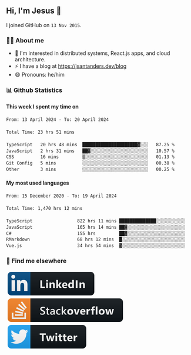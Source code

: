## Hi, I'm Jesus 👋

I joined GitHub on `13 Nov 2015`.

<!-- Talking about you -->

### 👨‍💻 About me

- 👦 I'm interested in distributed systems, React.js apps, and cloud architecture.
- ⚡️ I have a blog at <https://jsantanders.dev/blog>
- 😄 Pronouns: he/him

### 📊 Github Statistics

#### This week I spent my time on

<!--START_SECTION:weekly-->

```txt
From: 13 April 2024 - To: 20 April 2024

Total Time: 23 hrs 51 mins

TypeScript   20 hrs 48 mins  █████████████████████▓░░░   87.25 %
JavaScript   2 hrs 31 mins   ██▓░░░░░░░░░░░░░░░░░░░░░░   10.57 %
CSS          16 mins         ▒░░░░░░░░░░░░░░░░░░░░░░░░   01.13 %
Git Config   5 mins          ░░░░░░░░░░░░░░░░░░░░░░░░░   00.38 %
Other        3 mins          ░░░░░░░░░░░░░░░░░░░░░░░░░   00.25 %
```

<!--END_SECTION:weekly-->

#### My most used languages

<!--START_SECTION:alltime-->

```txt
From: 15 December 2020 - To: 19 April 2024

Total Time: 1,470 hrs 12 mins

TypeScript                 822 hrs 11 mins ██████████████░░░░░░░░░░░   55.92 %
JavaScript                 165 hrs 14 mins ██▓░░░░░░░░░░░░░░░░░░░░░░   11.24 %
C#                         155 hrs         ██▓░░░░░░░░░░░░░░░░░░░░░░   10.54 %
RMarkdown                  68 hrs 12 mins  █░░░░░░░░░░░░░░░░░░░░░░░░   04.64 %
Vue.js                     34 hrs 54 mins  ▓░░░░░░░░░░░░░░░░░░░░░░░░   02.37 %
```

<!--END_SECTION:alltime-->

### 📢 Find me elsewhere

<p>
  <a target="_blank" href="https://linkedin.com/in/jsantanders">
    <img src="https://github.com/jsantanders/jsantanders/blob/master/img/linkedin.svg" alt="LinkedIn" style="vertical-align:top; margin:4px">
  </a>
  
  <a target="_blank" href="https://stackoverflow.com/users/7318331/jesus-santander">
    <img src="https://github.com/jsantanders/jsantanders/blob/master/img/stackoverflow.svg" alt="StackOverflow" style="vertical-align:top; margin:4px">
  </a>
  
  <a target="_blank" href="http://twitter.com/jsantanders">
    <img src="https://github.com/jsantanders/jsantanders/blob/master/img/twitter.svg" alt="Twitter" style="vertical-align:top; margin:4px">
  </a>
</p>
